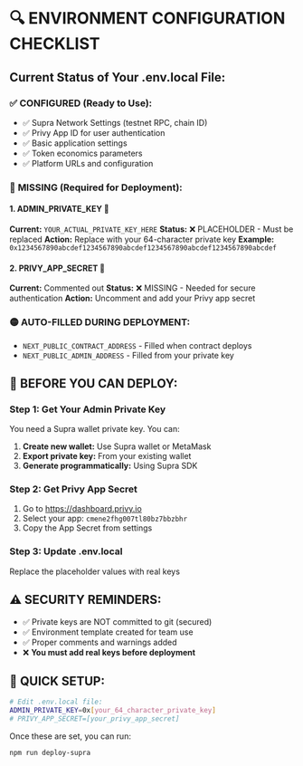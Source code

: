 # 🔍 ENVIRONMENT CONFIGURATION CHECKLIST

## Current Status of Your .env.local File:

### ✅ **CONFIGURED (Ready to Use):**
- ✅ Supra Network Settings (testnet RPC, chain ID)
- ✅ Privy App ID for user authentication
- ✅ Basic application settings
- ✅ Token economics parameters
- ✅ Platform URLs and configuration

### 🔴 **MISSING (Required for Deployment):**

#### 1. **ADMIN_PRIVATE_KEY** 🔐
**Current:** `YOUR_ACTUAL_PRIVATE_KEY_HERE`
**Status:** ❌ PLACEHOLDER - Must be replaced
**Action:** Replace with your 64-character private key
**Example:** `0x1234567890abcdef1234567890abcdef1234567890abcdef1234567890abcdef`

#### 2. **PRIVY_APP_SECRET** 🔐
**Current:** Commented out
**Status:** ❌ MISSING - Needed for secure authentication
**Action:** Uncomment and add your Privy app secret

### 🟡 **AUTO-FILLED DURING DEPLOYMENT:**
- `NEXT_PUBLIC_CONTRACT_ADDRESS` - Filled when contract deploys
- `NEXT_PUBLIC_ADMIN_ADDRESS` - Filled from your private key

## 🚨 BEFORE YOU CAN DEPLOY:

### Step 1: Get Your Admin Private Key
You need a Supra wallet private key. You can:
1. **Create new wallet:** Use Supra wallet or MetaMask
2. **Export private key:** From your existing wallet
3. **Generate programmatically:** Using Supra SDK

### Step 2: Get Privy App Secret
1. Go to https://dashboard.privy.io
2. Select your app: `cmene2fhg007tl80bz7bbzbhr`
3. Copy the App Secret from settings

### Step 3: Update .env.local
Replace the placeholder values with real keys

## ⚠️ SECURITY REMINDERS:
- ✅ Private keys are NOT committed to git (secured)
- ✅ Environment template created for team use
- ✅ Proper comments and warnings added
- ❌ **You must add real keys before deployment**

## 🎯 QUICK SETUP:
```bash
# Edit .env.local file:
ADMIN_PRIVATE_KEY=0x[your_64_character_private_key]
# PRIVY_APP_SECRET=[your_privy_app_secret]
```

Once these are set, you can run:
```bash
npm run deploy-supra
```
